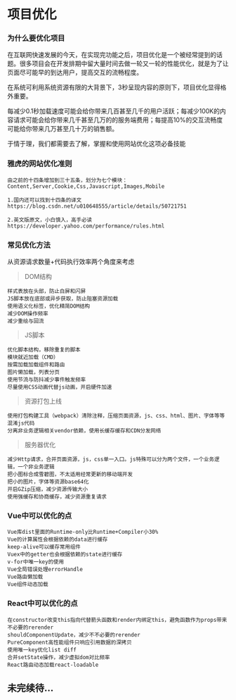 # 项目优化

### 为什么要优化项目

在互联网快速发展的今天，在实现完功能之后，项目优化是一个被经常提到的话题。很多项目会在开发排期中留大量时间去做一轮又一轮的性能优化，就是为了让页面尽可能早的到达用户，提高交互的流畅程度。

在系统可利用系统资源有限的大背景下，3秒呈现内容的原则下，项目优化显得格外重要。

每减少0.1秒加载速度可能会给你带来几百甚至几千的用户活跃；每减少100K的内容请求可能会给你带来几千甚至几万的的服务端费用；每提高10%的交互流畅度可能给你带来几万甚至几十万的销售额。

于情于理，我们都需要去了解，掌握和使用网站优化这项必备技能

### 雅虎的网站优化准则

    由之前的十四条增加到三十五条，划分为七个模块：Content,Server,Cookie,Css,Javascript,Images,Mobile

    1.国内还可以找到十四条的译文 https://blog.csdn.net/u010648555/article/details/50721751

    2.英文版原文，小白慎入，高手必读 https://developer.yahoo.com/performance/rules.html

### 常见优化方法

从资源请求数量+代码执行效率两个角度来考虑

> DOM结构

    样式表放在头部，防止白屏和闪屏
    JS脚本放在底部或异步获取，防止阻塞资源加载
    使用语义化标签，优化精简DOM结构
    减少DOM操作频率
    减少重绘与回流

> JS脚本

    优化脚本结构，移除重复的脚本
    模块就近加载（CMD）
    按需加载加载组件和路由
    图片懒加载，列表分页
    使用节流与防抖减少事件触发频率
    尽量使用CSS动画代替js动画，开启硬件加速

> 资源打包上线

    使用打包构建工具（webpack）清除注释，压缩页面资源，js、css、html、图片、字体等等
    混淆js代码
    分离非业务逻辑相关vendor依赖，使用长缓存缓存和CDN分发网络

> 服务器优化

    减少Http请求，合并页面资源，js，css单一入口。js特殊可以分为两个文件，一个业务逻辑，一个非业务逻辑
    把小图标合成雪碧图，不太适用经常更新的移动端开发
    把小的图片，字体等资源base64化
    开启GZip压缩，减少资源传输大小
    使用强缓存和协商缓存，减少资源重复请求

### Vue中可以优化的点

    Vue库dist里面的Runtime-only比Runtime+Compiler小30%
    Vue的计算属性会根据依赖的data进行缓存
    keep-alive可以缓存常用组件
    Vuex中的getter也会根据依赖的state进行缓存
    v-for中唯一key的使用
    Vue全局错误处理errorHandle
    Vue路由懒加载
    Vue组件动态加载

### React中可以优化的点

    在constructor改变this指向代替箭头函数和render内绑定this，避免函数作为props带来不必要的rerender
    shouldComponentUpdate，减少不不必要的rerender
    PureComponent高性能组件只响应引用数据的深拷贝
    使用唯一key优化list diff
    合并setState操作，减少虚拟dom对比频率
    React路由动态加载react-loadable

## 未完续待...
